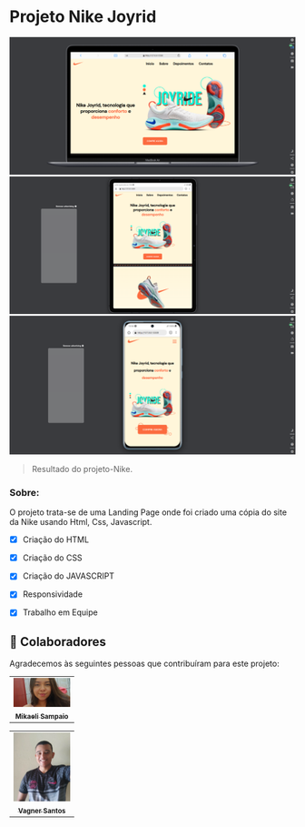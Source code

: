 # Projeto Nike Joyrid



<img src="./assets/result/desktop.png" alt="logo-projeto-Nike">
<img src="./assets/result/tablet.png" alt="logo-projeto-Nike">
<img src="./assets/result/phone.png" alt="logo-projeto-Nike">

> Resultado do projeto-Nike.

### Sobre: 

O projeto trata-se de uma Landing Page onde foi criado uma cópia do site da Nike
usando Html, Css, Javascript. 

- [x] Criação do HTML
- [x] Criação do CSS
- [x] Criação do JAVASCRIPT
- [x] Responsividade
- [x] Trabalho em Equipe


## 🤝 Colaboradores

Agradecemos às seguintes pessoas que contribuíram para este projeto:

<table>
  <tr>
    <td align="center">
      <a href="#">
        <img src="./assets/20220101_005147 (2).jpg" width="100px;" alt="Foto da Mikaeli"/><br>
        <sub>
          <b>Mikaeli Sampaio</b>
        </sub>
      </a>
    </td>
  </tr>
</table>

<table>
  <tr>
    <td align="center">
      <a href="#">
        <img src="./assets/vagner.jpg" width="100px;" alt="Foto do Vagner"/><br>
        <sub>
          <b>Vagner Santos</b>
        </sub>
      </a>
    </td>
  </tr>
</table>



